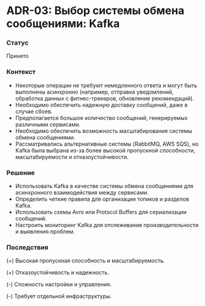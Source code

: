 # ADR-03: Выбор системы обмена сообщениями: Kafka

### Статус

Принято

### Контекст

- Некоторые операции не требуют немедленного ответа и могут быть выполнены асинхронно (например, отправка уведомлений, обработка данных с фитнес-трекеров, обновление рекомендаций).
- Необходимо обеспечить надежную доставку сообщений, даже в случае сбоев.
- Предполагается большое количество сообщений, генерируемых различными сервисами.
- Необходимо обеспечить возможность масштабирования системы обмена сообщениями.
- Рассматривались альтернативные системы (RabbitMQ, AWS SQS), но Kafka была выбрана из-за более высокой пропускной способности, масштабируемости и отказоустойчивости.

### Решение

- Использовать Kafka в качестве системы обмена сообщениями для асинхронного взаимодействия между сервисами.
- Определить четкие правила для организации топиков и разделов Kafka.
- Использовать схемы Avro или Protocol Buffers для сериализации сообщений.
- Настроить мониторинг Kafka для отслеживания производительности и выявления проблем.

### Последствия

(+) Высокая пропускная способность и масштабируемость.

(+) Отказоустойчивость и надежность.

(-) Сложность настройки и управления.

(-) Требует отдельной инфраструктуры.